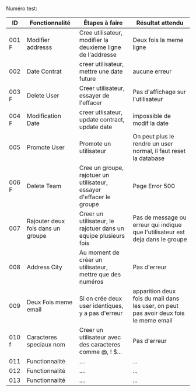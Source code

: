 Numéro test:

| ID  | Fonctionnalité  | Étapes à faire | Résultat attendu|
|-----|-----------------|----------------|-----------------|
| 001 F| Modifier addresss  | Cree utilisateur, modifier la deuxieme ligne de l'addresse | Deux fois la meme ligne |
| 002 | Date Contrat    | creer utilisateur, mettre une date future| aucune erreur |
| 003 F| Delete User  | Creer utilisateur, essayer de l'effacer | Pas d'affichage sur l'utilisateur |
| 004 F| Modification Date  | creer utlisateur, update contract, update date |impossible de modif la date|
| 005 | Promote User  | Promote un utilisateur | On peut plus le rendre un user normal, il faut reset la database |
| 006 F| Delete Team     | Cree un groupe, rajotuer un utilisateur, essayer d'effacer le groupe | Page Error 500 |
| 007 | Rajouter deux fois dans un groupe  | Creer un utilisateur, le rajotuer dans un equipe plusieurs fois | Pas de message ou erreur qui indique que l'utilisateur est deja dans le groupe |
| 008 | Address City  | Au moment de créer un utilisateur, mettre que des numéros | Pas d'erreur |
| 009 | Deux Fois meme email  | Si on crée deux user identiques, y a pas d'erreur | apparition deux fois du mail dans les user, on peut pas avoir deux fois le meme email |
| 010 f| Caracteres speciaux nom  | Creer un utilisateur avec des caracteres comme @, ! $... | Pas d'erreur |
| 011 | Functionnalité  | .... | ...|
| 012 | Functionnalité  | .... | ...|
| 013 | Functionnalité  | .... | ...|

